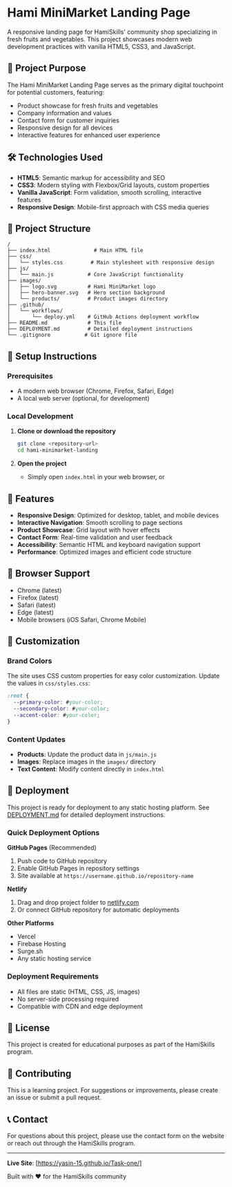 # Hami MiniMarket Landing Page

A responsive landing page for HamiSkills' community shop specializing in fresh fruits and vegetables. This project showcases modern web development practices with vanilla HTML5, CSS3, and JavaScript.

## 🎯 Project Purpose

The Hami MiniMarket Landing Page serves as the primary digital touchpoint for potential customers, featuring:
- Product showcase for fresh fruits and vegetables
- Company information and values
- Contact form for customer inquiries
- Responsive design for all devices
- Interactive features for enhanced user experience

## 🛠️ Technologies Used

- **HTML5**: Semantic markup for accessibility and SEO
- **CSS3**: Modern styling with Flexbox/Grid layouts, custom properties
- **Vanilla JavaScript**: Form validation, smooth scrolling, interactive features
- **Responsive Design**: Mobile-first approach with CSS media queries

## 📁 Project Structure

```
/
├── index.html              # Main HTML file
├── css/
│   └── styles.css         # Main stylesheet with responsive design
├── js/
│   └── main.js           # Core JavaScript functionality
├── images/
│   ├── logo.svg          # Hami MiniMarket logo
│   ├── hero-banner.svg   # Hero section background
│   └── products/         # Product images directory
├── .github/
│   └── workflows/
│       └── deploy.yml    # GitHub Actions deployment workflow
├── README.md             # This file
├── DEPLOYMENT.md         # Detailed deployment instructions
└── .gitignore           # Git ignore file
```

## 🚀 Setup Instructions

### Prerequisites
- A modern web browser (Chrome, Firefox, Safari, Edge)
- A local web server (optional, for development)

### Local Development

1. **Clone or download the repository**
   ```bash
   git clone <repository-url>
   cd hami-minimarket-landing
   ```

2. **Open the project**
   - Simply open `index.html` in your web browser, or
 
## 🌟 Features

- **Responsive Design**: Optimized for desktop, tablet, and mobile devices
- **Interactive Navigation**: Smooth scrolling to page sections
- **Product Showcase**: Grid layout with hover effects
- **Contact Form**: Real-time validation and user feedback
- **Accessibility**: Semantic HTML and keyboard navigation support
- **Performance**: Optimized images and efficient code structure

## 📱 Browser Support

- Chrome (latest)
- Firefox (latest)
- Safari (latest)
- Edge (latest)
- Mobile browsers (iOS Safari, Chrome Mobile)

## 🎨 Customization

### Brand Colors
The site uses CSS custom properties for easy color customization. Update the values in `css/styles.css`:

```css
:root {
  --primary-color: #your-color;
  --secondary-color: #your-color;
  --accent-color: #your-color;
}
```

### Content Updates
- **Products**: Update the product data in `js/main.js`
- **Images**: Replace images in the `images/` directory
- **Text Content**: Modify content directly in `index.html`

## 🚀 Deployment

This project is ready for deployment to any static hosting platform. See [DEPLOYMENT.md](DEPLOYMENT.md) for detailed deployment instructions.

### Quick Deployment Options

**GitHub Pages** (Recommended)
1. Push code to GitHub repository
2. Enable GitHub Pages in repository settings
3. Site available at `https://username.github.io/repository-name`

**Netlify**
1. Drag and drop project folder to [netlify.com](https://netlify.com)
2. Or connect GitHub repository for automatic deployments

**Other Platforms**
- Vercel
- Firebase Hosting
- Surge.sh
- Any static hosting service

### Deployment Requirements
- All files are static (HTML, CSS, JS, images)
- No server-side processing required
- Compatible with CDN and edge deployment

## 📄 License

This project is created for educational purposes as part of the HamiSkills program.

## 🤝 Contributing

This is a learning project. For suggestions or improvements, please create an issue or submit a pull request.

## 📞 Contact

For questions about this project, please use the contact form on the website or reach out through the HamiSkills program.

---

**Live Site**: [https://yasin-15.github.io/Task-one/]

Built with ❤️ for the HamiSkills community